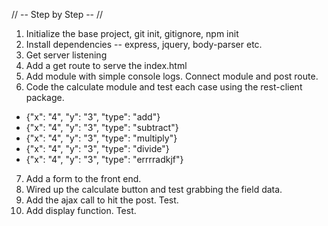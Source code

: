 // -- Step by Step -- //

1. Initialize the base project, git init, gitignore, npm init
2. Install dependencies -- express, jquery, body-parser etc.
3. Get server listening
4. Add a get route to serve the index.html
5. Add module with simple console logs. Connect module and post route.
6. Code the calculate module and test each case using the rest-client package.
  * {"x": "4", "y": "3", "type": "add"}
  * {"x": "4", "y": "3", "type": "subtract"}
  * {"x": "4", "y": "3", "type": "multiply"}
  * {"x": "4", "y": "3", "type": "divide"}
  * {"x": "4", "y": "3", "type": "errrradkjf"}
7. Add a form to the front end.
8. Wired up the calculate button and test grabbing the field data.
9. Add the ajax call to hit the post. Test.
10. Add display function. Test.
